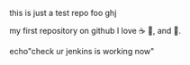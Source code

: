 this is just a test repo
foo
ghj

my first repository on github
I love :coffee: :pizza:, and :dancer:.


echo"check ur jenkins is working now"
